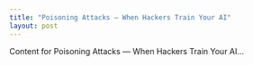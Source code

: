 ```yaml
---
title: "Poisoning Attacks — When Hackers Train Your AI"
layout: post
---
```


Content for Poisoning Attacks — When Hackers Train Your AI...